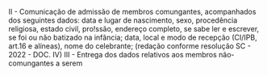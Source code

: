 II - Comunicação de admissão de membros comungantes, acompanhados 
dos seguintes dados: data e lugar de nascimento, sexo, procedência religiosa, 
estado civil, pro!ssão, endereço completo, se sabe ler e escrever, se foi ou não 
batizado na infância; data, local e modo de recepção (CI/IPB, art.16 e alíneas), 
nome do celebrante; (redação conforme resolução SC - 2022 - DOC. IV)
 III - Entrega dos dados relativos aos membros não-comungantes a serem